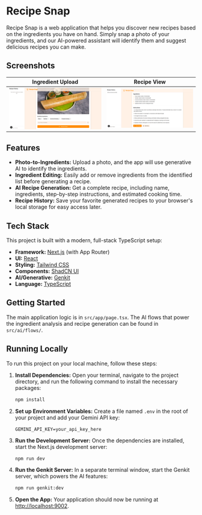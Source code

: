 # Recipe Snap

Recipe Snap is a web application that helps you discover new recipes based on the ingredients you have on hand. Simply snap a photo of your ingredients, and our AI-powered assistant will identify them and suggest delicious recipes you can make.

## Screenshots

| Ingredient Upload | Recipe View |
| :---: | :---: |
| <img src="IngredientsfromImage.png" width="600" data-ai-hint="screenshot application"> | <img src="RecipetoMake.png" width="600" data-ai-hint="screenshot recipe"> |

## Features

- **Photo-to-Ingredients:** Upload a photo, and the app will use generative AI to identify the ingredients.
- **Ingredient Editing:** Easily add or remove ingredients from the identified list before generating a recipe.
- **AI Recipe Generation:** Get a complete recipe, including name, ingredients, step-by-step instructions, and estimated cooking time.
- **Recipe History:** Save your favorite generated recipes to your browser's local storage for easy access later.

## Tech Stack

This project is built with a modern, full-stack TypeScript setup:

- **Framework:** [Next.js](https://nextjs.org/) (with App Router)
- **UI:** [React](https://react.dev/)
- **Styling:** [Tailwind CSS](https://tailwindcss.com/)
- **Components:** [ShadCN UI](https://ui.shadcn.com/)
- **AI/Generative:** [Genkit](https://firebase.google.com/docs/genkit)
- **Language:** [TypeScript](https://www.typescriptlang.org/)

## Getting Started

The main application logic is in `src/app/page.tsx`. The AI flows that power the ingredient analysis and recipe generation can be found in `src/ai/flows/`.

## Running Locally

To run this project on your local machine, follow these steps:

1.  **Install Dependencies:**
    Open your terminal, navigate to the project directory, and run the following command to install the necessary packages:
    ```bash
    npm install
    ```

2.  **Set up Environment Variables:**
    Create a file named `.env` in the root of your project and add your Gemini API key:
    ```
    GEMINI_API_KEY=your_api_key_here
    ```

3.  **Run the Development Server:**
    Once the dependencies are installed, start the Next.js development server:
    ```bash
    npm run dev
    ```

4.  **Run the Genkit Server:**
    In a separate terminal window, start the Genkit server, which powers the AI features:
    ```bash
    npm run genkit:dev
    ```

5.  **Open the App:**
    Your application should now be running at [http://localhost:9002](http://localhost:9002).
